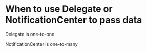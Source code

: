 # When to use Delegate or NotificationCenter  to pass data 



Delegate is one-to-one

NotificationCenter is one-to-many